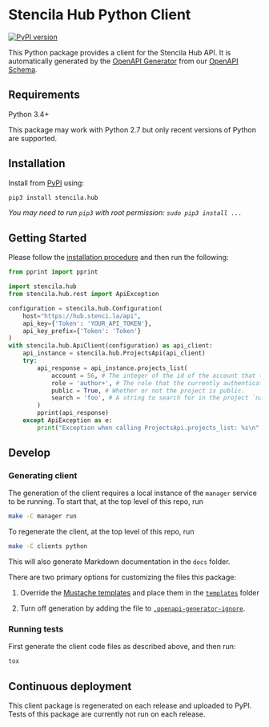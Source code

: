 # Stencila Hub Python Client

[![PyPI version](https://badge.fury.io/py/stencila.hub.svg)](https://pypi.org/project/stencila.hub)

This Python package provides a client for the Stencila Hub API. It is automatically generated by the [OpenAPI Generator](https://openapi-generator.tech) from our [OpenAPI Schema](https://hub.stenci.la/api/schema).

## Requirements

Python 3.4+

This package may work with Python 2.7 but only recent versions of Python are supported.

## Installation

Install from [PyPI](https://pypi.org/project/stencila.hub/) using:

```sh
pip3 install stencila.hub
```

_You may need to run `pip3` with root permission: `sudo pip3 install ...`_

## Getting Started

Please follow the [installation procedure](#installation--usage) and then run the following:

```python
from pprint import pprint

import stencila.hub
from stencila.hub.rest import ApiException

configuration = stencila.hub.Configuration(
    host="https://hub.stenci.la/api",
    api_key={'Token': 'YOUR_API_TOKEN'},
    api_key_prefix={'Token': 'Token'}
)
with stencila.hub.ApiClient(configuration) as api_client:
    api_instance = stencila.hub.ProjectsApi(api_client)
    try:
        api_response = api_instance.projects_list(
            account = 56, # The integer of the id of the account that the project belongs to
            role = 'author+', # The role that the currently authenticated user has on the project
            public = True, # Whether or not the project is public.
            search = 'foo', # A string to search for in the project `name`, `title` or `description`. (optional)
        )
        pprint(api_response)
    except ApiException as e:
        print("Exception when calling ProjectsApi.projects_list: %s\n" % e)
```

## Develop

### Generating client

The generation of the client requires a local instance of the `manager` service to be running. To start that, at the top level of this repo, run

```sh
make -C manager run
```

To regenerate the client, at the top level of this repo, run

```sh
make -C clients python
```

This will also generate Markdown documentation in the `docs` folder.

There are two primary options for customizing the files this package:

1. Override the [Mustache templates](https://github.com/OpenAPITools/openapi-generator/tree/master/modules/openapi-generator/src/main/resources/python) and place them in the [`templates`](templates) folder

2. Turn off generation by adding the file to [`.openapi-generator-ignore`](.openapi-generator-ignore).


### Running tests

First generate the client code files as described above, and then run:

```sh
tox
```

## Continuous deployment

This client package is regenerated on each release and uploaded to PyPI. Tests of this package are currently not run on each release.
